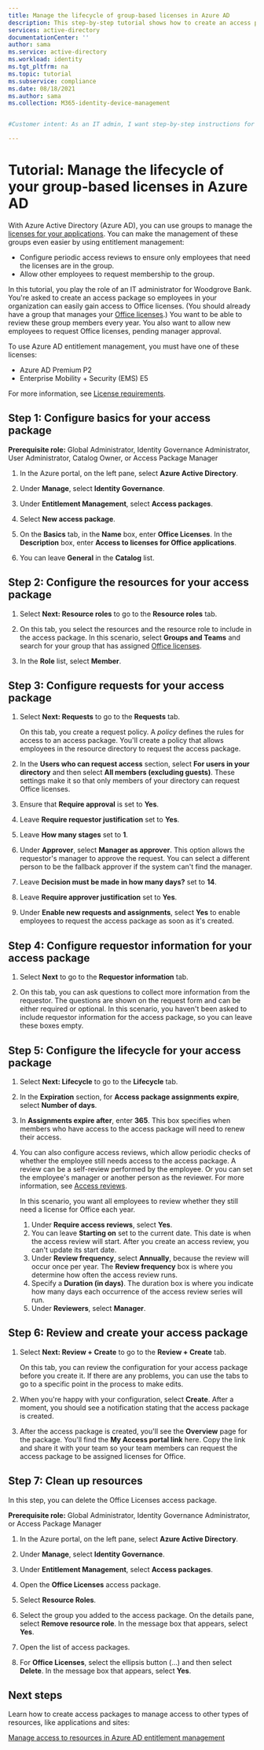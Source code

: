 ```yaml
---
title: Manage the lifecycle of group-based licenses in Azure AD
description: This step-by-step tutorial shows how to create an access package for managing group-based licenses in Azure Active Directory entitlement management.
services: active-directory
documentationCenter: ''
author: sama
ms.service: active-directory
ms.workload: identity
ms.tgt_pltfrm: na
ms.topic: tutorial
ms.subservice: compliance
ms.date: 08/18/2021
ms.author: sama
ms.collection: M365-identity-device-management


#Customer intent: As an IT admin, I want step-by-step instructions for creating an access package for managing the lifecycle of group-based licenses.

---
```

# Tutorial: Manage the lifecycle of your group-based licenses in Azure AD
 
With Azure Active Directory (Azure AD), you can use groups to manage the [licenses for your applications](../enterprise-users/licensing-groups-assign.md). You can make the management of these groups even easier by using entitlement management: 

* Configure periodic access reviews to ensure only employees that need the licenses are in the group. 
* Allow other employees to request membership to the group.

In this tutorial, you play the role of an IT administrator for Woodgrove Bank. You're asked to create an access package so employees in your organization can easily gain access to Office licenses. (You should already have a group that manages your [Office licenses](../enterprise-users/licensing-groups-assign.md).) You want to be able to review these group members every year. You also want to allow new employees to request Office licenses, pending manager approval.
 
To use Azure AD entitlement management, you must have one of these licenses:

- Azure AD Premium P2
- Enterprise Mobility + Security (EMS) E5

For more information, see [License requirements](entitlement-management-overview.md#license-requirements).
## Step 1: Configure basics for your access package

**Prerequisite role:** Global Administrator, Identity Governance Administrator, User Administrator, Catalog Owner, or Access Package Manager

1. In the Azure portal, on the left pane, select **Azure Active Directory**.

2. Under **Manage**, select **Identity Governance**.

3. Under **Entitlement Management**, select **Access packages**. 

4. Select **New access package**.

5. On the **Basics** tab, in the **Name** box, enter **Office Licenses**. In the **Description** box, enter **Access to licenses for Office applications**.

6. You can leave **General** in the **Catalog** list.

## Step 2: Configure the resources for your access package

1. Select **Next: Resource roles** to go to the **Resource roles** tab.

2. On this tab, you select the resources and the resource role to include in the access package. In this scenario, select **Groups and Teams** and search for your group that has assigned [Office licenses](../enterprise-users/licensing-groups-assign.md).

3. In the **Role** list, select **Member**.

## Step 3: Configure requests for your access package

1. Select **Next: Requests** to go to the **Requests** tab.

   On this tab, you create a request policy. A *policy* defines the rules for access to an access package. You'll create a policy that allows employees in the resource directory to request the access package.

3. In the **Users who can request access** section, select **For users in your directory** and then select **All members (excluding guests)**. These settings make it so that only members of your directory can request Office licenses.

4. Ensure that **Require approval** is set to **Yes**.

5. Leave **Require requestor justification** set to **Yes**.

6. Leave **How many stages** set to **1**.

7. Under **Approver**, select **Manager as approver**. This option allows the requestor's manager to approve the request. You can select a different person to be the fallback approver if the system can't find the manager.

8. Leave **Decision must be made in how many days?** set to **14**.

9. Leave **Require approver justification** set to **Yes**.

10. Under **Enable new requests and assignments**, select **Yes** to enable employees to request the access package as soon as it's created.

## Step 4: Configure requestor information for your access package

1. Select **Next** to go to the **Requestor information** tab.

2. On this tab, you can ask questions to collect more information from the requestor. The questions are shown on the request form and can be either required or optional. In this scenario, you haven't been asked to include requestor information for the access package, so you can leave these boxes empty.

## Step 5: Configure the lifecycle for your access package

1. Select **Next: Lifecycle** to go to the **Lifecycle** tab.

2. In the **Expiration** section, for **Access package assignments expire**, select **Number of days**.
	
3. In **Assignments expire after**, enter **365**. This box specifies when members who have access to the access package will need to renew their access. 

4. You can also configure access reviews, which allow periodic checks of whether the employee still needs access to the access package. A review can be a self-review performed by the employee. Or you can set the employee's manager or another person as the reviewer. For more information, see [Access reviews](entitlement-management-access-reviews-create.md). 
 
    In this scenario, you want all employees to review whether they still need a license for Office each year.

    1. Under **Require access reviews**, select **Yes**.
    2. You can leave **Starting on** set to the current date. This date is when the access review will start. After you create an access review, you can't update its start date.
    3. Under **Review frequency**, select **Annually**, because the review will occur once per year. The **Review frequency** box is where you determine how often the access review runs.
    4. Specify a **Duration (in days)**.  The duration box is where you indicate how many days each occurrence of the access review series will run.
    5. Under **Reviewers**, select **Manager**.

## Step 6: Review and create your access package

1. Select **Next: Review + Create** to go to the **Review + Create** tab.

   On this tab, you can review the configuration for your access package before you create it. If there are any problems, you can use the tabs to go to a specific point in the process to make edits.

3. When you're happy with your configuration, select **Create**. After a moment, you should see a notification stating that the access package is created.

4. After the access package is created, you'll see the **Overview** page for the package. You'll find the **My Access portal link** here. Copy the link and share it with your team so your team members can request the access package to be assigned licenses for Office.

## Step 7: Clean up resources

In this step, you can delete the Office Licenses access package. 

**Prerequisite role:** Global Administrator, Identity Governance Administrator, or Access Package Manager

1. In the Azure portal, on the left pane, select **Azure Active Directory**.

2. Under **Manage**, select **Identity Governance**.

3. Under **Entitlement Management**, select **Access packages**. 

4. Open the **Office Licenses** access package. 

5. Select **Resource Roles**.

6. Select the group you added to the access package. On the details pane, select **Remove resource role**. In the message box that appears, select **Yes**.

7. Open the list of access packages.

8. For **Office Licenses**, select the ellipsis button (...) and then select **Delete**. In the message box that appears, select **Yes**.

## Next steps

Learn how to create access packages to manage access to other types of resources, like applications and sites: 

[Manage access to resources in Azure AD entitlement management](./entitlement-management-access-package-first.md)